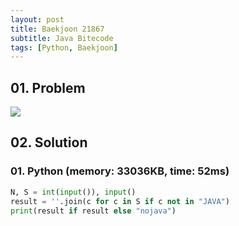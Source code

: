 ```yaml
---
layout: post
title: Baekjoon 21867
subtitle: Java Bitecode
tags: [Python, Baekjoon]
---
```


## 01. Problem

<img src="https://github.com/WoojinJeonkr/WoojinJeonkr.github.io/blob/main/assets/images/post_image/baekjoon/baekjoon_21867.png?raw=true">

## 02. Solution

### 01. Python (memory: 33036KB, time: 52ms)

```Python
N, S = int(input()), input()
result = ''.join(c for c in S if c not in "JAVA")
print(result if result else "nojava")
```

